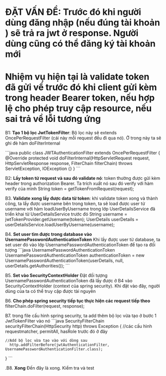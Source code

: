 # ĐẶT VẤN ĐỀ: Trước đó khi người dùng đăng nhập (nếu đúng tài khoản ) sẽ trả ra jwt ở response. Người dùng cũng có thể đăng ký tài khoản mới

# Nhiệm vụ hiện tại là validate token đã gửi về trước đó khi client gửi kèm trong header Bearer token, nếu hợp lệ cho phép truy cập resource, nếu sai trả về lỗi tương ứng

B1: **Tạo 1 bộ lọc JwtTokenFilter**: Bộ lọc này sẽ extends OncePerRequestFilter (cái này mỗi request đều đi qua nó). Ở trong này ta sẽ ghi đè hàm doFilterInternal

\`\`\`java
   public class JWTAuthenticationFilter extends OncePerRequestFilter { 
     @Override
    protected void doFilterInternal(HttpServletRequest request, HttpServletResponse response, FilterChain filterChain)
            throws ServletException, IOException {}
   }
\`\`\`

B2: **Lấy token từ request và sau đó validate nó**: token thường được gửi kèm header trong authorization Bearer. Ta trích xuất nó sau đó verify với hàm verify của mình
     String token = getTokenFromRequest(request);

B3. **Validate xong lấy được data từ token**: khi validate token xong và thành công, ta lấy được username bên trong token, ta sẽ load được user từ username với hàm loadUserByUsername trong lớp UserDetailsService đã triển khai từ UserDetailsService trước đó
     String username = jwtTokenProvider.getUsername(token);
     UserDetails userDetails = userDetailsService.loadUserByUsername(username);

B4. **Set user tìm được trong database vào UsernamePasswordAuthenticationToken** Khi lấy được user từ database, ta set user đó vào lớp UsernamePasswordAuthenticationToken để tạo ra đối tượng 
\`\`\`java
UsernamePasswordAuthenticationToken
    UsernamePasswordAuthenticationToken authenticationToken = new UsernamePasswordAuthenticationToken(userDetails, null, userDetails.getAuthorities());
\`\`\`

B5. **Set vào SecurityContextHolder** Đặt đối tượng UsernamePasswordAuthenticationToken đã lấy được ở B4 vào SecurityContextHolder (context của spring security). Khi đặt vào đây, người dùng của ta có thể truy cập được tài nguyên

B6. **Cho phép spring security tiếp tục thực hiện các request tiếp theo**
  filterChain.doFilter(request, response);

B7. trong file cấu hình spring security, ta add thêm bộ lọc vừa tạo ở bước 1 JwtTokenFilter vào nó
\`\`\`java
SecurityFilterChain securityFilterChain(HttpSecurity http) throws Exception { 
    //các cấu hình requestmatcher, permitAll, hasRole trước đó ở đây

    //Add bộ lọc vừa tạo vào với dòng sau
      http.addFilterBefore(jwtAuthenticationFilter, UsernamePasswordAuthenticationFilter.class);
}
\`\`\`

.B8. **Xong** Đến đây là xong. Kiểm tra và test
